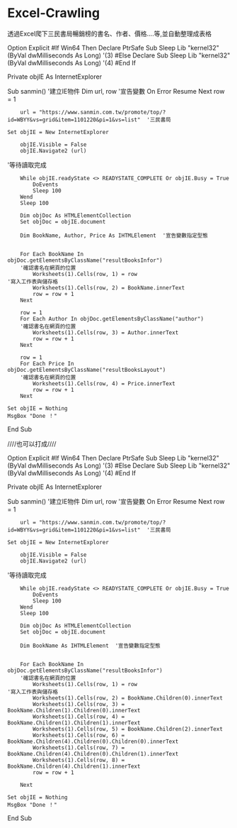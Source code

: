 # Excel-Crawling
透過Excel爬下三民書局暢銷榜的書名、作者、價格....等,並自動整理成表格




Option Explicit
#If Win64 Then
  Declare PtrSafe Sub Sleep Lib "kernel32" (ByVal dwMilliseconds As Long)                        '(3)
#Else
    Declare Sub Sleep Lib "kernel32" (ByVal dwMilliseconds As Long)                               '(4)
#End If


Private objIE As InternetExplorer

Sub sanmin()
    '建立IE物件
    Dim url, row   '宣告變數
    On Error Resume Next
    row = 1

        url = "https://www.sanmin.com.tw/promote/top/?id=WBYY&vs=grid&item=1101220&pi=1&vs=list"  '三民書局
    
    Set objIE = New InternetExplorer
    
        objIE.Visible = False
        objIE.Navigate2 (url)


'等待讀取完成

        While objIE.readyState <> READYSTATE_COMPLETE Or objIE.Busy = True
            DoEvents
            Sleep 100
        Wend
        Sleep 100

        Dim objDoc As HTMLElementCollection
        Set objDoc = objIE.document

        Dim BookName, Author, Price As IHTMLElement  '宣告變數指定型態
 

        For Each BookName In objDoc.getElementsByClassName("resultBooksInfor")
        '確認書名在網頁的位置
            Worksheets(1).Cells(row, 1) = row                                  '寫入工作表與儲存格
            Worksheets(1).Cells(row, 2) = BookName.innerText
            row = row + 1
        Next
                
        row = 1
        For Each Author In objDoc.getElementsByClassName("author")
        '確認書名在網頁的位置
            Worksheets(1).Cells(row, 3) = Author.innerText
            row = row + 1
        Next
        
        row = 1
        For Each Price In objDoc.getElementsByClassName("resultBooksLayout")
        '確認書名在網頁的位置
            Worksheets(1).Cells(row, 4) = Price.innerText
            row = row + 1
        Next
    
    Set objIE = Nothing
    MsgBox "Done ！"
End Sub






////也可以打成////



Option Explicit
#If Win64 Then
  Declare PtrSafe Sub Sleep Lib "kernel32" (ByVal dwMilliseconds As Long)                        '(3)
#Else
    Declare Sub Sleep Lib "kernel32" (ByVal dwMilliseconds As Long)                               '(4)
#End If


Private objIE As InternetExplorer

Sub sanmin()
    '建立IE物件
    Dim url, row   '宣告變數
    On Error Resume Next
    row = 1

        url = "https://www.sanmin.com.tw/promote/top/?id=WBYY&vs=grid&item=1101220&pi=1&vs=list"  '三民書局
    
    Set objIE = New InternetExplorer
    
        objIE.Visible = False
        objIE.Navigate2 (url)


'等待讀取完成

        While objIE.readyState <> READYSTATE_COMPLETE Or objIE.Busy = True
            DoEvents
            Sleep 100
        Wend
        Sleep 100

        Dim objDoc As HTMLElementCollection
        Set objDoc = objIE.document

        Dim BookName As IHTMLElement  '宣告變數指定型態
 

        For Each BookName In objDoc.getElementsByClassName("resultBooksInfor")
        '確認書名在網頁的位置
            Worksheets(1).Cells(row, 1) = row                                  '寫入工作表與儲存格
            Worksheets(1).Cells(row, 2) = BookName.Children(0).innerText
            Worksheets(1).Cells(row, 3) = BookName.Children(1).Children(0).innerText
            Worksheets(1).Cells(row, 4) = BookName.Children(1).Children(1).innerText
            Worksheets(1).Cells(row, 5) = BookName.Children(2).innerText
            Worksheets(1).Cells(row, 6) = BookName.Children(4).Children(0).Children(0).innerText
            Worksheets(1).Cells(row, 7) = BookName.Children(4).Children(0).Children(1).innerText
            Worksheets(1).Cells(row, 8) = BookName.Children(4).Children(1).innerText
            row = row + 1

        Next
    
    Set objIE = Nothing
    MsgBox "Done ！"
End Sub


